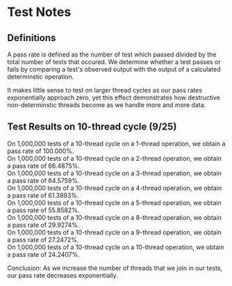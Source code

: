 # Test Notes

## Definitions
A pass rate is defined as the number of test which passed divided by the total number of tests that occured. We determine whether a test passes or fails by comparing a test's observed output with the output of a calculated determinstic operation.

It makes little sense to test on larger thread cycles as our pass rates exponentially approach zero, yet this effect demonstrates how destructive non-determinstic threads become as we handle more and more data.

## Test Results on 10-thread cycle (9/25)
On 1,000,000 tests of a 10-thread cycle on a 1-thread operation, we obtain a pass rate of 100.000%. <br>
On 1,000,000 tests of a 10-thread cycle on a 2-thread operation, we obtain a pass rate of 66.4875%. <br>
On 1,000,000 tests of a 10-thread cycle on a 3-thread operation, we obtain a pass rate of 64.5759%. <br>
On 1,000,000 tests of a 10-thread cycle on a 4-thread operation, we obtain a pass rate of 61.3893%. <br>
On 1,000,000 tests of a 10-thread cycle on a 5-thread operation, we obtain a pass rate of 55.8582%. <br>
On 1,000,000 tests of a 10-thread cycle on a 8-thread operation, we obtain a pass rate of 29.9274%. <br>
On 1,000,000 tests of a 10-thread cycle on a 9-thread operation, we obtain a pass rate of 27.2472%. <br>
On 1,000,000 tests of a 10-thread cycle on a 10-thread operation, we obtain a pass rate of 24.2407%. <br>

Conclusion: As we increase the number of threads that we join in our tests, our pass rate decreases exponentially.